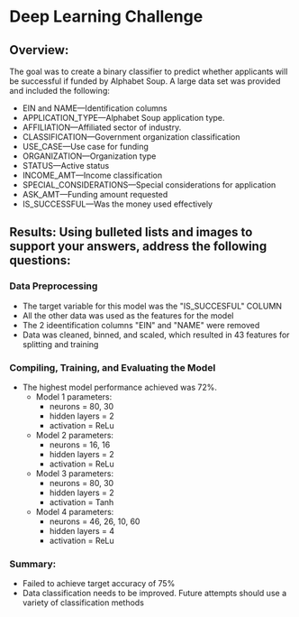 # Deep Learning Challenge

## Overview:
The goal was to create a binary classifier to predict whether applicants will be successful if funded by Alphabet Soup.  A large data set was provided and included the following: 
  * EIN and NAME—Identification columns
  * APPLICATION_TYPE—Alphabet Soup application type.
  * AFFILIATION—Affiliated sector of industry.
  * CLASSIFICATION—Government organization classification
  * USE_CASE—Use case for funding
  * ORGANIZATION—Organization type
  * STATUS—Active status
  * INCOME_AMT—Income classification
  * SPECIAL_CONSIDERATIONS—Special considerations for application
  * ASK_AMT—Funding amount requested
  * IS_SUCCESSFUL—Was the money used effectively

## Results: Using bulleted lists and images to support your answers, address the following questions:

### Data Preprocessing

* The target variable for this model was the "IS_SUCCESFUL" COLUMN
* All the other data was used as the features for the model
* The 2 ideentification columns "EIN" and "NAME" were removed
* Data was cleaned, binned, and scaled, which resulted in 43 features for splitting and training

### Compiling, Training, and Evaluating the Model
* The highest model performance achieved was 72%.
    * Model 1 parameters:
      - neurons = 80, 30
      - hidden layers = 2
      - activation = ReLu
    * Model 2 parameters:
      - neurons = 16, 16
      - hidden layers = 2
      - activation = ReLu
    * Model 3 parameters:
      - neurons = 80, 30
      - hidden layers = 2
      - activation = Tanh
    * Model 4 parameters:
      - neurons  = 46, 26, 10, 60
      - hidden layers = 4
      - activation = ReLu

### Summary: 
  * Failed to achieve target accuracy of 75%
  * Data classification needs to be improved. Future attempts should use a variety of classification methods
